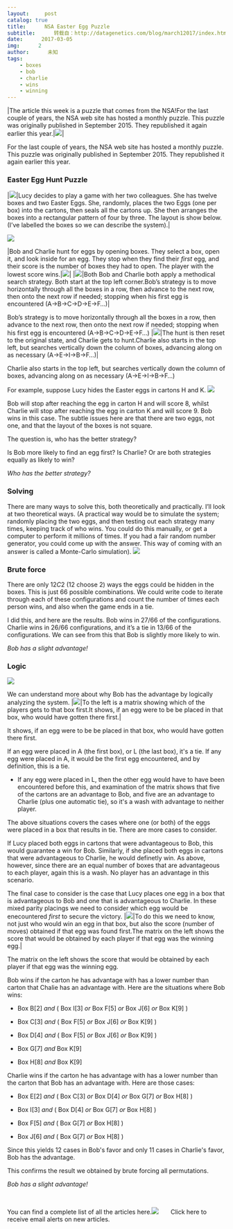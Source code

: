 ```yaml
---
layout:     post
catalog: true
title:      NSA Easter Egg Puzzle
subtitle:      转载自：http://datagenetics.com/blog/march12017/index.html
date:      2017-03-05
img:      2
author:      未知
tags:
    - boxes
    - bob
    - charlie
    - wins
    - winning
---
```

|The article this week is a puzzle that comes from the NSA!For the last couple of years, the NSA web site has hosted a monthly puzzle. This puzzle was originally published in September 2015. They republished it again earlier this year.|![](http://datagenetics.com/blog/march12017/nsas.png)|

For the last couple of years, the NSA web site has hosted a monthly puzzle. This puzzle was originally published in September 2015. They republished it again earlier this year.

### Easter Egg Hunt Puzzle
|![](http://datagenetics.com/blog/march12017/stack.png)|Lucy decides to play a game with her two colleagues. She has twelve boxes and two Easter Eggs. She, randomly, places the two Eggs (one per box) into the cartons, then seals all the cartons up. She then arranges the boxes into a rectangular pattern of four by three. The layout is show below. (I’ve labelled the boxes so we can describe the system).|

![](http://datagenetics.com/blog/march12017/all.png)


|Bob and Charlie hunt for eggs by opening boxes. They select a box, open it, and look inside for an egg. They stop when they find their *first* egg, and their score is the number of boxes they had to open. The player with the lowest score wins.|![](http://datagenetics.com/blog/march12017/egg.png)|
|![](http://datagenetics.com/blog/march12017/bob.png)|Both Bob and Charlie both apply a methodical search strategy. Both start at the top left corner.Bob’s strategy is to move horizontally through all the boxes in a row, then advance to the next row, then onto the next row if needed; stopping when his first egg is encountered (A→B→C→D→E→F…)|

Bob’s strategy is to move horizontally through all the boxes in a row, then advance to the next row, then onto the next row if needed; stopping when his first egg is encountered (A→B→C→D→E→F…)
|![](http://datagenetics.com/blog/march12017/charlie.png)|The hunt is then reset to the original state, and Charlie gets to hunt.Charlie also starts in the top left, but searches vertically down the column of boxes, advancing along on as necessary (A→E→I→B→F…)|

Charlie also starts in the top left, but searches vertically down the column of boxes, advancing along on as necessary (A→E→I→B→F…)

For example, suppose Lucy hides the Easter eggs in cartons H and K.
![](http://datagenetics.com/blog/march12017/bc.png)


Bob will stop after reaching the egg in carton H and will score 8, whilst Charlie will stop after reaching the egg in carton K and will score 9. Bob wins in this case. The subtle issues here are that there are two eggs, not one, and that the layout of the boxes is not square.

The question is, who has the better strategy?

Is Bob more likely to find an egg first? Is Charlie? Or are both strategies equally as likely to win?

*Who has the better strategy?*


### Solving

There are many ways to solve this, both theoretically and practically. I’ll look at two theoretical ways. (A practical way would be to simulate the system; randomly placing the two eggs, and then testing out each strategy many times, keeping track of who wins. You could do this manually, or get a computer to perform it millions of times. If you had a fair random number generator, you could come up with the answer. This way of coming with an answer is called a Monte-Carlo simulation).
![](http://datagenetics.com/blog/march12017/eggs.png)


### Brute force

There are only 12*C*2 (12 choose 2) ways the eggs could be hidden in the boxes. This is just 66 possible combinations. We could write code to iterate through each of these configurations and count the number of times each person wins, and also when the game ends in a tie.

I did this, and here are the results. Bob wins in 27/66 of the configurations. Charlie wins in 26/66 configurations, and it’s a tie in 13/66 of the configurations. We can see from this that Bob is slightly more likely to win.

*Bob has a slight advantage!*


### Logic
![](http://datagenetics.com/blog/march12017/box.png)


We can understand more about why Bob has the advantage by logically analyzing the system.
|![](http://datagenetics.com/blog/march12017/g1.png)|To the left is a matrix showing which of the players gets to that box first.It shows, if an egg were to be be placed in that box, who would have gotten there first.|

It shows, if an egg were to be be placed in that box, who would have gotten there first.

If an egg were placed in A (the first box), or L (the last box), it's a tie.
If any egg were placed in A, it would be the first egg encountered, and by definition, this is a tie.
- If any egg were placed in L, then the other egg would have to have been encountered before this, and examination of the matrix shows that five of the cartons are an advantage to Bob, and five are an advantage to Charlie (plus one automatic tie), so it's a wash with advantage to neither player.

The above situations covers the cases where one (or both) of the eggs were placed in a box that results in tie. There are more cases to consider.

If Lucy placed both eggs in cartons that were advantageous to Bob, this would guarantee a win for Bob. Similarly, if she placed both eggs in cartons that were advantageous to Charlie, he would definetly win. As above, however, since there are an equal number of boxes that are advantageous to each player, again this is a wash. No player has an advantage in this scenario.

The final case to consider is the case that Lucy places one egg in a box that is advantageous to Bob and one that is advantageous to Charlie. In these mixed parity placings we need to consider which egg would be enecountered *first* to secure the victory.
|![](http://datagenetics.com/blog/march12017/g2.png)|To do this we need to know, not just who would win an egg in that box, but also the score (number of moves) obtained if that egg was found first.The matrix on the left shows the score that would be obtained by each player if that egg was the winning egg.|

The matrix on the left shows the score that would be obtained by each player if that egg was the winning egg.

Bob wins if the carton he has advantage with has a lower number than carton that Chalie has an advantage with. Here are the situations where Bob wins:

- Box B[2] *and* ( Box I[3] *or* Box F[5] *or* Box J[6] *or* Box K[9] )

- Box C[3] *and* ( Box F[5] *or* Box J[6] *or* Box K[9] )

- Box D[4] *and* ( Box F[5] *or* Box J[6] *or* Box K[9] )

- Box G[7] *and* Box K[9]

- Box H[8] *and* Box K[9]


Charlie wins if the carton he has advantage with has a lower number than the carton that Bob has an advantage with. Here are those cases:

- Box E[2] *and* ( Box C[3] *or* Box D[4] *or* Box G[7] *or* Box H[8] )

- Box I[3] *and* ( Box D[4] *or* Box G[7] *or* Box H[8] )

- Box F[5] *and* ( Box G[7] *or* Box H[8] )

- Box J[6] *and* ( Box G[7] *or* Box H[8] )


Since this yields 12 cases in Bob's favor and only 11 cases in Charlie's favor, Bob has the advantage.

This confirms the result we obtained by brute forcing all permutations.

*Bob has a slight advantage!*


 

You can find a complete list of all the articles here.![](http://datagenetics.com/images/n.gif)
      Click here to receive email alerts on new articles.
